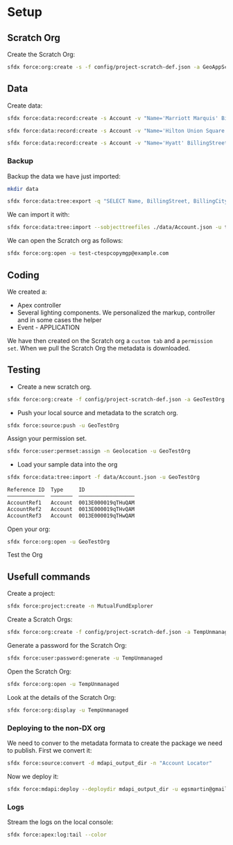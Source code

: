 # Setup

## Scratch Org

Create the Scratch Org:

```sh
sfdx force:org:create -s -f config/project-scratch-def.json -a GeoAppScratch
```

## Data

Create data:

```sh
sfdx force:data:record:create -s Account -v "Name='Marriott Marquis' BillingStreet='780 Mission St' BillingCity='San Francisco' BillingState='CA' BillingPostalCode='94103' Phone='(415) 896-1600' Website='www.marriott.com'" -u test-ctespcopymgp@example.com

sfdx force:data:record:create -s Account -v "Name='Hilton Union Square' BillingStreet='333 O Farrell St' BillingCity='San Francisco' BillingState='CA' BillingPostalCode='94102' Phone='(415) 771-1400' Website='www.hilton.com'" -u test-ctespcopymgp@example.com

sfdx force:data:record:create -s Account -v "Name='Hyatt' BillingStreet='5 Embarcadero Center' BillingCity='San Francisco' BillingState='CA' BillingPostalCode='94111' Phone='(415) 788-1234' Website='www.hyatt.com'" -u test-ctespcopymgp@example.com
```

### Backup

Backup the data we have just imported:

```sh
mkdir data

sfdx force:data:tree:export -q "SELECT Name, BillingStreet, BillingCity, BillingState, BillingPostalCode, Phone, Website FROM Account WHERE BillingStreet != NULL AND BillingCity != NULL and BillingState != NULL" -d ./data -u test-ctespcopymgp@example.com
```

We can import it with:

```sh
sfdx force:data:tree:import --sobjecttreefiles ./data/Account.json -u test-ctespcopymgp@example.com
```

We can open the Scratch org as follows:

```sh
sfdx force:org:open -u test-ctespcopymgp@example.com
```

## Coding

We created a:

- Apex controller
- Several lighting components. We personalized the markup, controller and in some cases the helper
- Event - APPLICATION

We have then created on the Scratch org a `custom tab` and a `permission set`. When we pull the Scratch Org the metadata is downloaded.

## Testing

- Create a new scratch org.

```sh
sfdx force:org:create -f config/project-scratch-def.json -a GeoTestOrg
```

- Push your local source and metadata to the scratch org.

```sh
sfdx force:source:push -u GeoTestOrg
```

Assign your permission set.

```sh
sfdx force:user:permset:assign -n Geolocation -u GeoTestOrg
```

- Load your sample data into the org

```sh
sfdx force:data:tree:import -f data/Account.json -u GeoTestOrg

Reference ID  Type     ID
────────────  ───────  ──────────────────
AccountRef1   Account  0013E000019qTHuQAM
AccountRef2   Account  0013E000019qTHvQAM
AccountRef3   Account  0013E000019qTHwQAM
```

Open your org:

```sh
sfdx force:org:open -u GeoTestOrg
```

Test the Org

## Usefull commands

Create a project:

```sh
sfdx force:project:create -n MutualFundExplorer
```

Create a Scratch Orgs:

```sh
sfdx force:org:create -f config/project-scratch-def.json -a TempUnmanaged
```

Generate a password for the Scratch Org:

```sh
sfdx force:user:password:generate -u TempUnmanaged
```

Open the Scratch Org:

```sh
sfdx force:org:open -u TempUnmanaged
```

Look at the details of the Scratch Org:

```sh
sfdx force:org:display -u TempUnmanaged
```

### Deploying to the non-DX org

We need to conver to the metadata formata to create the package we need to publish. First we convert it:

```sh
sfdx force:source:convert -d mdapi_output_dir -n "Account Locator"
```

Now we deploy it:

```sh
sfdx force:mdapi:deploy --deploydir mdapi_output_dir -u egsmartin@gmail.com -w 3
```

### Logs

Stream the logs on the local console:

```sh
sfdx force:apex:log:tail --color
```
